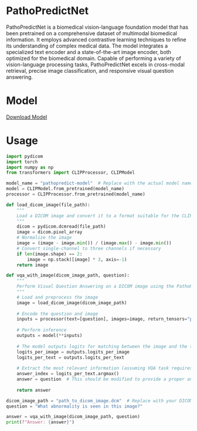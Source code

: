 # PathoPredictNet
PathoPredictNet is a biomedical vision-language foundation model that has been pretrained on a comprehensive dataset of multimodal biomedical information. It employs advanced contrastive learning techniques to refine its understanding of complex medical data. The model integrates a specialized text encoder and a state-of-the-art image encoder, both optimized for the biomedical domain. Capable of performing a variety of vision-language processing tasks, PathoPredictNet excels in cross-modal retrieval, precise image classification, and responsive visual question answering. 


# Model
[Download Model](https://drive.google.com/file/d/1yNCS9FrB8EP9-7gbTY6FAVYS8SRU9JAJ/view?usp=sharing)

# Usage

```python
import pydicom
import torch
import numpy as np
from transformers import CLIPProcessor, CLIPModel

model_name = "pathopredict-model"  # Replace with the actual model name
model = CLIPModel.from_pretrained(model_name)
processor = CLIPProcessor.from_pretrained(model_name)

def load_dicom_image(file_path):
    """
    Load a DICOM image and convert it to a format suitable for the CLIP model.
    """
    dicom = pydicom.dcmread(file_path)
    image = dicom.pixel_array
    # Normalize the image
    image = (image - image.min()) / (image.max() - image.min())
    # Convert single-channel to three channels if necessary
    if len(image.shape) == 2:
        image = np.stack([image] * 3, axis=-1)
    return image

def vqa_with_image(dicom_image_path, question):
    """
    Perform Visual Question Answering on a DICOM image using the PathoPredictNet model.
    """
    # Load and preprocess the image
    image = load_dicom_image(dicom_image_path)
    
    # Encode the question and image
    inputs = processor(text=[question], images=image, return_tensors="pt", padding=True)
    
    # Perform inference
    outputs = model(**inputs)
    
    # The model outputs logits for matching between the image and the text
    logits_per_image = outputs.logits_per_image
    logits_per_text = outputs.logits_per_text
    
    # Extract the most relevant information (assuming VQA task requires the text logits)
    answer_index = logits_per_text.argmax()
    answer = question  # This should be modified to provide a proper answer based on the model outputs
    
    return answer

dicom_image_path = "path_to_dicom_image.dcm"  # Replace with your DICOM image path
question = "What abnormality is seen in this image?"

answer = vqa_with_image(dicom_image_path, question)
print(f"Answer: {answer}")
```
